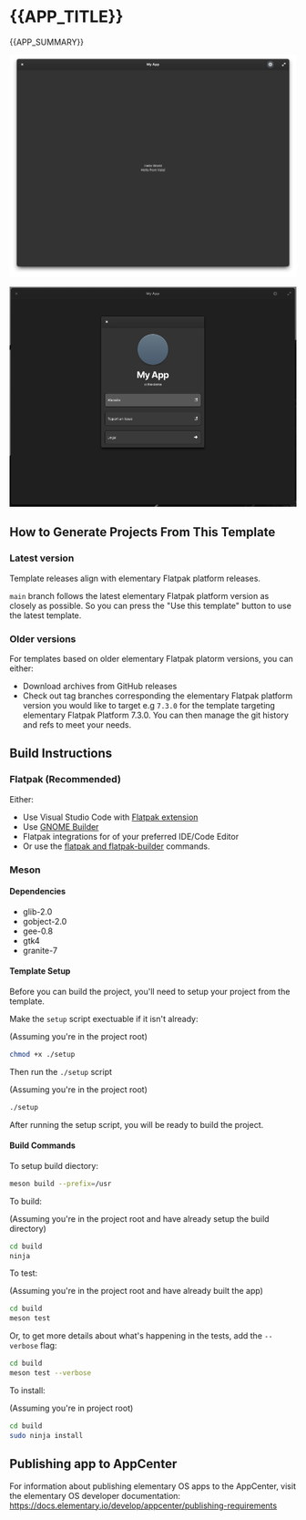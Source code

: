 # {{APP_TITLE}}

{{APP_SUMMARY}}

![App Main View - Hello World](.github/screenshots/screenshot-1.png)

![App About page - Featuring links to app website and issue reporting](.github/screenshots//screenshot-2.png)

## How to Generate Projects From This Template

### Latest version

Template releases align with elementary Flatpak platform releases.

`main` branch follows the latest elementary Flatpak platform version as closely as possible.
So you can press the "Use this template" button to use the latest template.

### Older versions

For templates based on older elementary Flatpak platorm versions, you can either:
- Download archives from GitHub releases
- Check out tag branches corresponding the elementary Flatpak platform version you would like to target 
  e.g `7.3.0` for the template targeting elementary Flatpak Platform 7.3.0. You can then manage the git history and refs to meet your needs.

## Build Instructions

### Flatpak (Recommended)

Either:

-   Use Visual Studio Code with [Flatpak extension](https://marketplace.visualstudio.com/items?itemName=bilelmoussaoui.flatpak-vscode)
-   Use [GNOME Builder](https://apps.gnome.org/en-GB/app/org.gnome.Builder/)
-   Flatpak integrations for of your preferred IDE/Code Editor
-   Or use the [flatpak and flatpak-builder](https://docs.flatpak.org/en/latest/first-build.htm) commands.

### Meson

#### Dependencies

-   glib-2.0
-   gobject-2.0
-   gee-0.8
-   gtk4
-   granite-7

#### Template Setup

Before you can build the project, you'll need to setup your project from the template.

Make the `setup` script exectuable if it isn't already:

(Assuming you're in the project root)

```sh
chmod +x ./setup
```

Then run the `./setup` script

(Assuming you're in the project root)

```sh
./setup
```

After running the setup script, you will be ready to build the project.

#### Build Commands

To setup build diectory:

```sh
meson build --prefix=/usr
```

To build:

(Assuming you're in the project root and have already setup the build directory)

```sh
cd build
ninja
```

To test:

(Assuming you're in the project root and have already built the app)

```sh
cd build
meson test
```

Or, to get more details about what's happening in the tests, add the `--verbose` flag:

```sh
cd build
meson test --verbose
```

To install:

(Assuming you're in project root)

```sh
cd build
sudo ninja install
```

## Publishing app to AppCenter

For information about publishing elementary OS apps to the AppCenter, visit the elementary OS developer documentation: https://docs.elementary.io/develop/appcenter/publishing-requirements